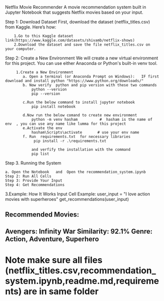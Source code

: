 Netflix Movie Recommender 
A movie recommendation system built in Jupyter Notebook that suggests Netflix movies based on your input.


Step 1: Download Dataset
		First, download the dataset (netflix_titles.csv) from Kaggle. Here’s how:

		1.Go to this Kaggle dataset link(https://www.kaggle.com/datasets/shivamb/netflix-shows)
		2.Download the dataset and save the file netflix_titles.csv on your computer.
	
Step 2: Create a New Environment
		We will create a new virtual environment for this project. You can use either Anaconda or Python's built-in venv tool.

		 1.Create a New Environment
			a. Open a terminal (or Anaconda Prompt on Windows):   IF first  download and install python "https://www.python.org/downloads/"
			b. Now verify  python and pip version with these two commands
				python --version
				pip --version

			c.Run the below command to install jupyter notebook
				pip install notebook

			d.Now run the below comand to create new environment
				python -m venv hasham          #  hasham is the name of env  , you can use any name like lumma for this project
			e.Activate the env 
				hasham\Scripts\activate       # use your env name 
			f. Run  requirements.txt  for necessary libraries  
				 pip install -r .\requirements.txt

				and verfify the installation with the command
				pip list		

Step 3. Running the System

	a. Open the Notebook   and	Open the recommendation_system.ipynb
	Step 2: Run All Cells
	Step 3: Provide Your Input
	Step 4: Get Recommendations

3.Example: How It Works
		Input Cell Example:
		user_input = "I love action movies with superheroes"
		get_recommendations(user_input)

Recommended Movies:
--------------------------------------------------

Avengers: Infinity War
Similarity: 92.1%
Genre: Action, Adventure, Superhero
--------------------------------------------------

# Note make sure all files (netflix_titles.csv,recommendation_system.ipynb,readme.md,requirements)  are in same folder







